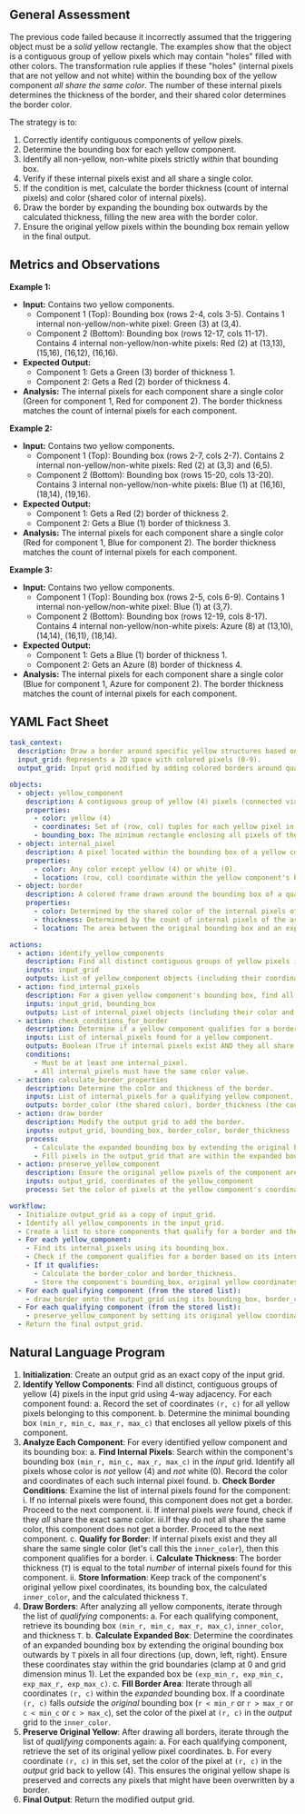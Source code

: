 ## General Assessment

The previous code failed because it incorrectly assumed that the triggering object must be a *solid* yellow rectangle. The examples show that the object is a contiguous group of yellow pixels which may contain "holes" filled with other colors. The transformation rule applies if these "holes" (internal pixels that are not yellow and not white) within the bounding box of the yellow component *all share the same color*. The number of these internal pixels determines the thickness of the border, and their shared color determines the border color.

The strategy is to:
1.  Correctly identify contiguous components of yellow pixels.
2.  Determine the bounding box for each yellow component.
3.  Identify all non-yellow, non-white pixels strictly *within* that bounding box.
4.  Verify if these internal pixels exist and all share a single color.
5.  If the condition is met, calculate the border thickness (count of internal pixels) and color (shared color of internal pixels).
6.  Draw the border by expanding the bounding box outwards by the calculated thickness, filling the new area with the border color.
7.  Ensure the original yellow pixels within the bounding box remain yellow in the final output.

## Metrics and Observations

**Example 1:**

*   **Input:** Contains two yellow components.
    *   Component 1 (Top): Bounding box (rows 2-4, cols 3-5). Contains 1 internal non-yellow/non-white pixel: Green (3) at (3,4).
    *   Component 2 (Bottom): Bounding box (rows 12-17, cols 11-17). Contains 4 internal non-yellow/non-white pixels: Red (2) at (13,13), (15,16), (16,12), (16,16).
*   **Expected Output:**
    *   Component 1: Gets a Green (3) border of thickness 1.
    *   Component 2: Gets a Red (2) border of thickness 4.
*   **Analysis:** The internal pixels for each component share a single color (Green for component 1, Red for component 2). The border thickness matches the count of internal pixels for each component.

**Example 2:**

*   **Input:** Contains two yellow components.
    *   Component 1 (Top): Bounding box (rows 2-7, cols 2-7). Contains 2 internal non-yellow/non-white pixels: Red (2) at (3,3) and (6,5).
    *   Component 2 (Bottom): Bounding box (rows 15-20, cols 13-20). Contains 3 internal non-yellow/non-white pixels: Blue (1) at (16,16), (18,14), (19,16).
*   **Expected Output:**
    *   Component 1: Gets a Red (2) border of thickness 2.
    *   Component 2: Gets a Blue (1) border of thickness 3.
*   **Analysis:** The internal pixels for each component share a single color (Red for component 1, Blue for component 2). The border thickness matches the count of internal pixels for each component.

**Example 3:**

*   **Input:** Contains two yellow components.
    *   Component 1 (Top): Bounding box (rows 2-5, cols 6-9). Contains 1 internal non-yellow/non-white pixel: Blue (1) at (3,7).
    *   Component 2 (Bottom): Bounding box (rows 12-19, cols 8-17). Contains 4 internal non-yellow/non-white pixels: Azure (8) at (13,10), (14,14), (16,11), (18,14).
*   **Expected Output:**
    *   Component 1: Gets a Blue (1) border of thickness 1.
    *   Component 2: Gets an Azure (8) border of thickness 4.
*   **Analysis:** The internal pixels for each component share a single color (Blue for component 1, Azure for component 2). The border thickness matches the count of internal pixels for each component.

## YAML Fact Sheet


```yaml
task_context:
  description: Draw a border around specific yellow structures based on internal pixels.
  input_grid: Represents a 2D space with colored pixels (0-9).
  output_grid: Input grid modified by adding colored borders around qualifying structures.

objects:
  - object: yellow_component
    description: A contiguous group of yellow (4) pixels (connected via 4-way adjacency). It may not form a solid rectangle.
    properties:
      - color: yellow (4)
      - coordinates: Set of (row, col) tuples for each yellow pixel in the component.
      - bounding_box: The minimum rectangle enclosing all pixels of the yellow component (min_row, min_col, max_row, max_col).
  - object: internal_pixel
    description: A pixel located within the bounding box of a yellow component that is NOT yellow (4) and NOT white (0).
    properties:
      - color: Any color except yellow (4) or white (0).
      - location: (row, col) coordinate within the yellow component's bounding box.
  - object: border
    description: A colored frame drawn around the bounding box of a qualifying yellow component.
    properties:
      - color: Determined by the shared color of the internal pixels of the associated yellow component.
      - thickness: Determined by the count of internal pixels of the associated yellow component.
      - location: The area between the original bounding box and an expanded bounding box.

actions:
  - action: identify_yellow_components
    description: Find all distinct contiguous groups of yellow pixels in the input grid.
    inputs: input_grid
    outputs: List of yellow_component objects (including their coordinates and bounding_box).
  - action: find_internal_pixels
    description: For a given yellow component's bounding box, find all pixels within that box that are neither yellow nor white.
    inputs: input_grid, bounding_box
    outputs: List of internal_pixel objects (including their color and location).
  - action: check_conditions_for_border
    description: Determine if a yellow component qualifies for a border.
    inputs: List of internal_pixels found for a yellow component.
    outputs: Boolean (True if internal pixels exist AND they all share the same color).
    conditions:
      - Must be at least one internal_pixel.
      - All internal_pixels must have the same color value.
  - action: calculate_border_properties
    description: Determine the color and thickness of the border.
    inputs: List of internal_pixels for a qualifying yellow component.
    outputs: border_color (the shared color), border_thickness (the count of internal pixels).
  - action: draw_border
    description: Modify the output grid to add the border.
    inputs: output_grid, bounding_box, border_color, border_thickness
    process:
      - Calculate the expanded bounding box by extending the original bounding box outwards by 'border_thickness'.
      - Fill pixels in the output_grid that are within the expanded bounding box but outside the original bounding box with the 'border_color'.
  - action: preserve_yellow_component
    description: Ensure the original yellow pixels of the component are retained in the output grid.
    inputs: output_grid, coordinates of the yellow_component
    process: Set the color of pixels at the yellow component's coordinates back to yellow (4). This handles cases where the border might overwrite parts of the component.

workflow:
  - Initialize output_grid as a copy of input_grid.
  - Identify all yellow_components in the input_grid.
  - Create a list to store components that qualify for a border and their border properties.
  - For each yellow_component:
    - Find its internal_pixels using its bounding_box.
    - Check if the component qualifies for a border based on its internal_pixels.
    - If it qualifies:
      - Calculate the border_color and border_thickness.
      - Store the component's bounding_box, original yellow coordinates, border_color, and border_thickness.
  - For each qualifying component (from the stored list):
    - draw_border onto the output_grid using its bounding_box, border_color, and border_thickness.
  - For each qualifying component (from the stored list):
    - preserve_yellow_component by setting its original yellow coordinates back to yellow (4) on the output_grid.
  - Return the final output_grid.

```


## Natural Language Program

1.  **Initialization**: Create an output grid as an exact copy of the input grid.
2.  **Identify Yellow Components**: Find all distinct, contiguous groups of yellow (4) pixels in the input grid using 4-way adjacency. For each component found:
    a.  Record the set of coordinates `(r, c)` for all yellow pixels belonging to this component.
    b.  Determine the minimal bounding box `(min_r, min_c, max_r, max_c)` that encloses all yellow pixels of this component.
3.  **Analyze Each Component**: For every identified yellow component and its bounding box:
    a.  **Find Internal Pixels**: Search within the component's bounding box `(min_r, min_c, max_r, max_c)` in the *input* grid. Identify all pixels whose color is *not* yellow (4) and *not* white (0). Record the color and coordinates of each such internal pixel found.
    b.  **Check Border Conditions**: Examine the list of internal pixels found for the component:
        i.  If no internal pixels were found, this component does not get a border. Proceed to the next component.
        ii. If internal pixels *were* found, check if they *all* share the exact same color.
        iii.If they do not all share the same color, this component does not get a border. Proceed to the next component.
    c.  **Qualify for Border**: If internal pixels exist and they all share the same single color (let's call this the `inner_color`), then this component qualifies for a border.
        i.  **Calculate Thickness**: The border thickness (`T`) is equal to the total *number* of internal pixels found for this component.
        ii. **Store Information**: Keep track of the component's original yellow pixel coordinates, its bounding box, the calculated `inner_color`, and the calculated thickness `T`.
4.  **Draw Borders**: After analyzing all yellow components, iterate through the list of *qualifying* components:
    a.  For each qualifying component, retrieve its bounding box `(min_r, min_c, max_r, max_c)`, `inner_color`, and thickness `T`.
    b.  **Calculate Expanded Box**: Determine the coordinates of an expanded bounding box by extending the original bounding box outwards by `T` pixels in all four directions (up, down, left, right). Ensure these coordinates stay within the grid boundaries (clamp at 0 and grid dimension minus 1). Let the expanded box be `(exp_min_r, exp_min_c, exp_max_r, exp_max_c)`.
    c.  **Fill Border Area**: Iterate through all coordinates `(r, c)` within the *expanded* bounding box. If a coordinate `(r, c)` falls *outside* the *original* bounding box (`r < min_r` or `r > max_r` or `c < min_c` or `c > max_c`), set the color of the pixel at `(r, c)` in the *output* grid to the `inner_color`.
5.  **Preserve Original Yellow**: After drawing all borders, iterate through the list of *qualifying* components again:
    a.  For each qualifying component, retrieve the set of its original yellow pixel coordinates.
    b.  For every coordinate `(r, c)` in this set, set the color of the pixel at `(r, c)` in the *output* grid back to yellow (4). This ensures the original yellow shape is preserved and corrects any pixels that might have been overwritten by a border.
6.  **Final Output**: Return the modified output grid.